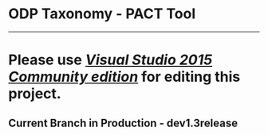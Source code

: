 # ODP Taxonomy - PACT Tool
---


# Please use [***Visual Studio 2015 Community edition***](https://www.visualstudio.com/en-us/products/visual-studio-community-vs.aspx)  for editing this project.


## Current Branch in Production - **dev1.3release**
